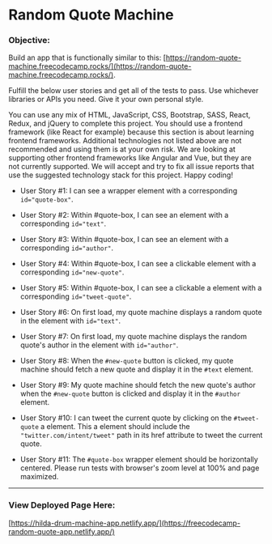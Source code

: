 # Random Quote Machine

### Objective: 
Build an app that is functionally similar to this: [https://random-quote-machine.freecodecamp.rocks/](https://random-quote-machine.freecodecamp.rocks/).

Fulfill the below user stories and get all of the tests to pass. Use whichever libraries or APIs you need. Give it your own personal style.

You can use any mix of HTML, JavaScript, CSS, Bootstrap, SASS, React, Redux, and jQuery to complete this project. You should use a frontend framework (like React for example) because this section is about learning frontend frameworks. Additional technologies not listed above are not recommended and using them is at your own risk. We are looking at supporting other frontend frameworks like Angular and Vue, but they are not currently supported. We will accept and try to fix all issue reports that use the suggested technology stack for this project. Happy coding!

- User Story #1: I can see a wrapper element with a corresponding `id="quote-box"`.

- User Story #2: Within #quote-box, I can see an element with a corresponding `id="text"`.

- User Story #3: Within #quote-box, I can see an element with a corresponding `id="author"`.

- User Story #4: Within #quote-box, I can see a clickable element with a corresponding `id="new-quote"`.

- User Story #5: Within #quote-box, I can see a clickable a element with a corresponding `id="tweet-quote"`.

- User Story #6: On first load, my quote machine displays a random quote in the element with `id="text"`.

- User Story #7: On first load, my quote machine displays the random quote's author in the element with `id="author"`.

- User Story #8: When the `#new-quote` button is clicked, my quote machine should fetch a new quote and display it in the `#text` element.

- User Story #9: My quote machine should fetch the new quote's author when the `#new-quote` button is clicked and display it in the `#author` element.

- User Story #10: I can tweet the current quote by clicking on the `#tweet-quote` a element. This a element should include the `"twitter.com/intent/tweet"` path in its href attribute to tweet the current quote.

- User Story #11: The `#quote-box` wrapper element should be horizontally centered. Please run tests with browser's zoom level at 100% and page maximized.

---
### View Deployed Page Here:
[https://hilda-drum-machine-app.netlify.app/](https://freecodecamp-random-quote-app.netlify.app/)
